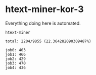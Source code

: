 # htext-miner-kor-3

Everything doing here is automated.

```
htext-miner

total: 2204/9855 (22.364282090309487%)

job0: 403
job1: 466
job2: 429
job3: 470
job4: 436
```